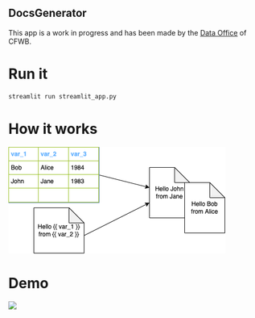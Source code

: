 ## DocsGenerator

This app is a work in progress and has been made by the [Data Office](https://github.com/data-cfwb) of CFWB.

# Run it

```bash
streamlit run streamlit_app.py
```

# How it works

![](https://raw.githubusercontent.com/data-cfwb/docsGenerator/main/schema.drawio.png)

# Demo

![](https://i.imgur.com/RddjA1G.gif)
